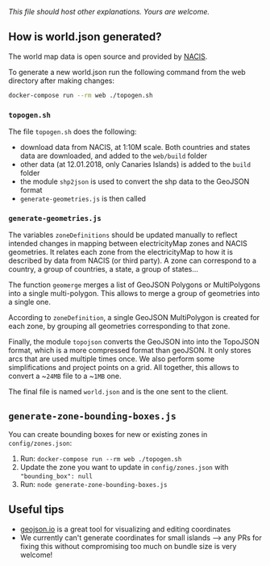 *This file should host other explanations. Yours are welcome.*

## How is world.json generated?

The world map data is open source and provided by [NACIS](http://nacis.org/initiatives/natural-earth/).

To generate a new world.json run the following command from the web directory after making changes:

```sh
docker-compose run --rm web ./topogen.sh
```

### `topogen.sh`

The file `topogen.sh` does the following:

- download data from NACIS, at 1:10M scale. Both countries and states data are downloaded,
and added to the `web/build` folder
- other data (at 12.01.2018, only Canaries Islands) is added to the `build` folder
- the module `shp2json` is used to convert the shp data to the GeoJSON format
- `generate-geometries.js` is then called

### `generate-geometries.js`

The variables `zoneDefinitions` should be updated manually to reflect intended changes in mapping between electricityMap zones and NACIS geometries. It relates each zone from the electricityMap to how it is described by data from NACIS (or third party). A zone can correspond to a country, a group of countries, a state, a group of states...

The function `geomerge` merges a list of GeoJSON Polygons or MultiPolygons into a single
multi-polygon. This allows to merge a group of geometries into a single one.

According to `zoneDefinition`, a single GeoJSON MultiPolygon is created for each zone, by
grouping all geometries corresponding to that zone.

Finally, the module `topojson` converts the GeoJSON into into the
TopoJSON format, which is a more compressed format than geoJSON. It only stores arcs that are used multiple times once. We also perform some simplifications and project points
on a grid. All together, this allows to convert a ~`24MB` file to a ~`1MB` one.

The final file is named `world.json` and is the one sent to the client.

## `generate-zone-bounding-boxes.js`

You can create bounding boxes for new or existing zones in `config/zones.json`:
1) Run: `docker-compose run --rm web ./topogen.sh`
2) Update the zone you want to update in `config/zones.json` with `"bounding_box": null`
3) Run: `node generate-zone-bounding-boxes.js`

## Useful tips

- [geojson.io](https://geojson.io) is a great tool for visualizing and editing coordinates
- We currently can't generate coordinates for small islands --> any PRs for fixing this without compromising too much on bundle size is very welcome!
